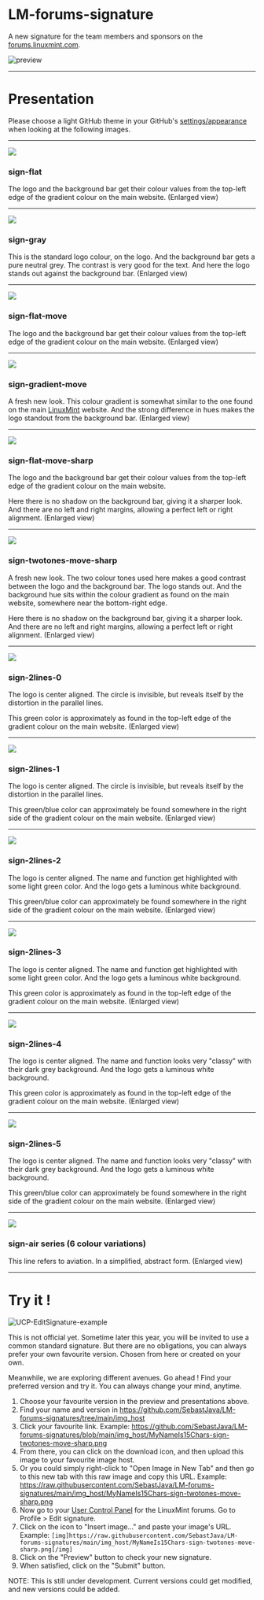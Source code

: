 # LM-forums-signature

A new signature for the team members and sponsors on the [forums.linuxmint.com](https://forums.linuxmint.com).  

![preview](preview.png)

------

# Presentation
Please choose a light GitHub theme in your GitHub's [settings/appearance](https://github.com/settings/appearance) when looking at the following images.

------

![](sign-flat-2X.png)
### sign-flat
The logo and the background bar get their colour values from the top-left edge of the gradient colour on the main website. (Enlarged view)

------

![](sign-gray-2X.png)
### sign-gray
This is the standard logo colour, on the logo. And the background bar gets a pure neutral grey. The contrast is very good for the text. And here the logo stands out against the background bar. (Enlarged view)

------

![](sign-flat-move-2X.png)
### sign-flat-move
The logo and the background bar get their colour values from the top-left edge of the gradient colour on the main website. (Enlarged view)

------

![](sign-gradient-move-2X.png)
### sign-gradient-move
A fresh new look. This colour gradient is somewhat similar to the one found on the main [LinuxMint](https://linuxmint.com/) website. And the strong difference in hues makes the logo standout from the background bar. (Enlarged view)

------

![](sign-flat-move-sharp-2X.png)
### sign-flat-move-sharp
The logo and the background bar get their colour values from the top-left edge of the gradient colour on the main website.

Here there is no shadow on the background bar, giving it a sharper look. And there are no left and right margins, allowing a perfect left or right alignment. (Enlarged view)

------

![](sign-twotones-move-sharp-2X.png)
### sign-twotones-move-sharp
A fresh new look. The two colour tones used here makes a good contrast between the logo and the background bar. The logo stands out. And the background hue sits within the colour gradient as found on the main website, somewhere near the bottom-right edge.

Here there is no shadow on the background bar, giving it a sharper look. And there are no left and right margins, allowing a perfect left or right alignment. (Enlarged view)

------

![](sign-2lines-0-2X.png)
### sign-2lines-0
The logo is center aligned. The circle is invisible, but reveals itself by the distortion in the parallel lines.

This green color is approximately as found in the top-left edge of the gradient colour on the main website. (Enlarged view)

------

![](sign-2lines-1-2X.png)
### sign-2lines-1
The logo is center aligned. The circle is invisible, but reveals itself by the distortion in the parallel lines.

This green/blue color can approximately be found somewhere in the right side of the gradient colour on the main website. (Enlarged view)

------

![](sign-2lines-2-2X.png)
### sign-2lines-2
The logo is center aligned. The name and function get highlighted with some light green color. And the logo gets a luminous white background.

This green/blue color can approximately be found somewhere in the right side of the gradient colour on the main website. (Enlarged view)

------

![](sign-2lines-3-2X.png)
### sign-2lines-3
The logo is center aligned. The name and function get highlighted with some light green color. And the logo gets a luminous white background.

This green color is approximately as found in the top-left edge of the gradient colour on the main website. (Enlarged view)

------

![](sign-2lines-4-2X.png)
### sign-2lines-4
The logo is center aligned. The name and function looks very "classy" with their dark grey background. And the logo gets a luminous white background.

This green color is approximately as found in the top-left edge of the gradient colour on the main website. (Enlarged view)

------

![](sign-2lines-5-2X.png)
### sign-2lines-5
The logo is center aligned. The name and function looks very "classy" with their dark grey background. And the logo gets a luminous white background.

This green/blue color can approximately be found somewhere in the right side of the gradient colour on the main website. (Enlarged view)

------

![](sign-air-4-2X.png)
### sign-air series (6 colour variations)
This line refers to aviation. In a simplified, abstract form. (Enlarged view)

------

# Try it !

![UCP-EditSignature-example](UCP-EditSignature.png)

This is not official yet. Sometime later this year, you will be invited to use a common standard signature. But there are no obligations, you can always prefer your own favourite version. Chosen from here or created on your own.

Meanwhile, we are exploring different avenues. Go ahead ! Find your preferred version and try it. You can always change your mind, anytime.

1. Choose your favourite version in the preview and presentations above.
1. Find your name and version in https://github.com/SebastJava/LM-forums-signatures/tree/main/img_host
1. Click your favourite link. Example: https://github.com/SebastJava/LM-forums-signatures/blob/main/img_host/MyNameIs15Chars-sign-twotones-move-sharp.png
1. From there, you can click on the download icon, and then upload this image to your favourite image host.
1. Or you could simply right-click to "Open Image in New Tab" and then go to this new tab with this raw image and copy this URL. Example: https://raw.githubusercontent.com/SebastJava/LM-forums-signatures/main/img_host/MyNameIs15Chars-sign-twotones-move-sharp.png
1. Now go to your [User Control Panel](https://forums.linuxmint.com/ucp.php) for the LinuxMint forums. Go to Profile > Edit signature.
1. Click on the icon to "Insert image..." and paste your image's URL. Example: ```[img]https://raw.githubusercontent.com/SebastJava/LM-forums-signatures/main/img_host/MyNameIs15Chars-sign-twotones-move-sharp.png[/img]```
1. Click on the "Preview" button to check your new signature.
1. When satisfied, click on the "Submit" button.

NOTE: This is still under development. Current versions could get modified, and new versions could be added.